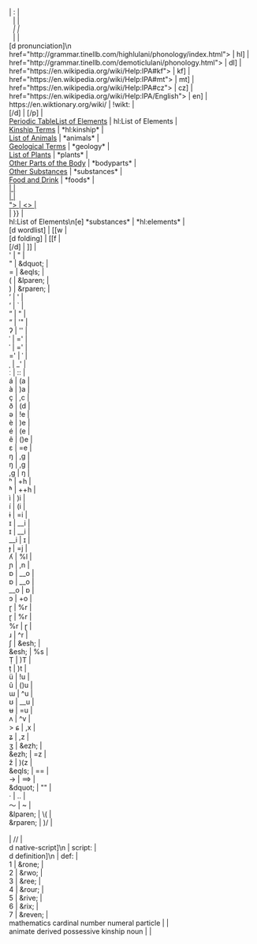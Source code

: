 <!DOCTYPE html>
</link><link> | </link>:<link> | <br>
</link>&nbsp;<high-lulani> | </link> <high-lulani> | <br>
</high-lulani>&nbsp;<em> | </high-lulani>  | </em><br>
</high-lulani>&nbsp;<small-caps> | </high-lulani> <small-caps> | <br>
[d pronunciation]\n<a | [p | <br>
href="http://grammar.tinellb.com/highlulani/phonology/index.html"> | hl] | <br>
href="http://grammar.tinellb.com/demoticlulani/phonology.html"> | dl] | <br>
href="https://en.wikipedia.org/wiki/Help:IPA#kf"> | kf] | <br>
href="https://en.wikipedia.org/wiki/Help:IPA#mt"> | mt] | <br>
href="https://en.wikipedia.org/wiki/Help:IPA#cz"> | cz] | <br>
href="https://en.wikipedia.org/wiki/Help:IPA/English"> | en] | <br>
https://en.wiktionary.org/wiki/ | !wikt: | <br>
</a>[/d] | [/p] | <br>
<a href="http://grammar.tinellb.com/highlulani/apocrypha/elements.html"><span class="desktop">Periodic Table</span><span class="mobile">List of Elements</span></a> | hl:List of Elements | <br>
<a href="http://grammar.tinellb.com/highlulani/apocrypha/kinship.html">Kinship Terms</a> | *hl:kinship* | <br>
<a href="../search.html?term=animal">List of Animals</a> | *animals* | <br>
<a href="../search.html?term=geology">Geological Terms</a> | *geology* | <br>
<a href="../search.html?term=plant">List of Plants</a> | *plants* | <br>
<a href="../search.html?term=bodypart">Other Parts of the Body</a> | *bodyparts* | <br>
<a href="../search.html?term=substance">Other Substances</a> | *substances* | <br>
<a href="../search.html?term=food">Food and Drink</a> | *foods* | <br>
<a href=" | {{ | <br>
<span class="note"> | <note> | <br>
</span> | </> | <br>
"> | <> | <br>
</a> | }} | <br>
hl:List of Elements\n[e] *substances* | *hl:elements* | <br>
[d wordlist] | [[w | <br>
[d folding] | [[f | <br>
[/d] | ]] | <br>
' | &quot; | <br>
" | &dquot; | <br>
= | &eqls; | <br>
( | &lparen; | <br>
) | &rparen; | <br>
&rsquo; | ' | <br>
&lsquo; | ` | <br>
&rdquo; | " | <br>
&ldquo; | '" | <br>
&#x294; | '' | <br> <!-- glottal stop -->
&#x2c8; | =' | <br> <!-- primary stress -->
ˈ | =' | <br>
=' | ˈ | <br>
&#x2cc; | _' | <br> <!-- secondary stress -->
&#x2d0; | :: | <br> <!-- length mark -->
&aacute; | (a | <br>
&agrave; | )a | <br>
&ccedil; | ,c | <br>
&eth; | (d | <br>
&#x259; | !e | <br> <!-- schwa -->
&egrave; | )e | <br>
&eacute; | (e | <br>
&ecirc; | ()e | <br>
&#x25b; | =e | <br> <!-- epsilon -->
&#x14b; | ,g | <br> <!-- eng -->
ŋ | ,g | <br>
,g | ŋ | <br>
&#x2b0; | +h | <br> <!-- aspiration -->
&#x2b1; | ++h | <br> <!-- breathy voice -->
&igrave; | )i | <br>
&iacute; | (i | <br>
&#x268; | =i | <br> <!-- barred i -->
&#x26a; | __i | <br> <!-- small caps I -->
ɪ | __i | <br>
__i | ɪ | <br>
&#x25f; | =j | <br> <!-- barred j -->
&#x28e; | %l | <br> <!-- palatal l -->
&#x272; | ,n | <br> <!-- palatal n -->
&#x252; | __o | <br> <!-- open o sound -->
ɒ | __o | <br>
__o | ɒ | <br>
&#x254; | +o | <br> <!-- turned c / /or/ sound -->
&#x27d; | %r | <br> <!-- retroflex flap -->
ɽ | %r | <br>
%r | ɽ | <br>
&#x279; | ^r | <br> <!-- turned r -->
&#x0283; | &esh; | <br> <!-- esh -->
&esh; | %s | <br>
&#x1e6c; | )T | <br>
&#x1e6d; | )t | <br>
&uuml; | !u | <br>
&ucirc; | ()u | <br>
&#x26f; | ^u | <br> <!-- turned m -->
&#x28a | __u | <br> <!-- horseshoe -->
&#x289; | =u | <br> <!-- barred u -->
&#x28c; | ^v | <br> <!--turned v-->>
&#x255; | ,x | <br> <!-- curl-tailed c -->
&#x291; | ,z | <br> <!-- curl-tailed z -->
&#x292; | &ezh; | <br> <!-- ezh -->
&ezh; | =z | <br> <!-- ezh -->
&#x17e; | )(z | <br> <!-- z with hacek -->
&eqls; | == | <br>
&rarr; | ==> | <br>
&dquot; | "" | <br>
&middot; | .. | <br>
&#xff5e; | ~ | <br>
&lparen; | \( | <br>
&rparen; | )/ | <br>
<br> |  //  | <br>
d native-script]\n | script:  | <br>
d definition]\n | def:  | <br>
<overline>1</overline> | &rone; | <br>
<overline>2</overline> | &rwo; | <br>
<overline>3</overline> | &ree; | <br>
<overline>4</overline> | &rour; | <br>
<overline>5</overline> | &rive; | <br>
<overline>6</overline> | &rix; | <br>
<overline>7</overline> | &reven; | <br>
mathematics cardinal number numeral particle | <cardinal> | <br>
animate derived possessive kinship noun | <kinship> | <br>
































